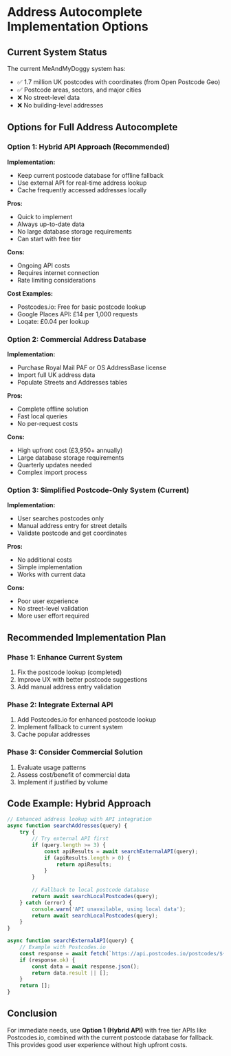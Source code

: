 # Address Autocomplete Implementation Options

## Current System Status

The current MeAndMyDoggy system has:
- ✅ 1.7 million UK postcodes with coordinates (from Open Postcode Geo)
- ✅ Postcode areas, sectors, and major cities
- ❌ No street-level data
- ❌ No building-level addresses

## Options for Full Address Autocomplete

### Option 1: Hybrid API Approach (Recommended)

**Implementation:**
- Keep current postcode database for offline fallback
- Use external API for real-time address lookup
- Cache frequently accessed addresses locally

**Pros:**
- Quick to implement
- Always up-to-date data
- No large database storage requirements
- Can start with free tier

**Cons:**
- Ongoing API costs
- Requires internet connection
- Rate limiting considerations

**Cost Examples:**
- Postcodes.io: Free for basic postcode lookup
- Google Places API: £14 per 1,000 requests
- Loqate: £0.04 per lookup

### Option 2: Commercial Address Database

**Implementation:**
- Purchase Royal Mail PAF or OS AddressBase license
- Import full UK address data
- Populate Streets and Addresses tables

**Pros:**
- Complete offline solution
- Fast local queries
- No per-request costs

**Cons:**
- High upfront cost (£3,950+ annually)
- Large database storage requirements
- Quarterly updates needed
- Complex import process

### Option 3: Simplified Postcode-Only System (Current)

**Implementation:**
- User searches postcodes only
- Manual address entry for street details
- Validate postcode and get coordinates

**Pros:**
- No additional costs
- Simple implementation
- Works with current data

**Cons:**
- Poor user experience
- No street-level validation
- More user effort required

## Recommended Implementation Plan

### Phase 1: Enhance Current System
1. Fix the postcode lookup (completed)
2. Improve UX with better postcode suggestions
3. Add manual address entry validation

### Phase 2: Integrate External API
1. Add Postcodes.io for enhanced postcode lookup
2. Implement fallback to current system
3. Cache popular addresses

### Phase 3: Consider Commercial Solution
1. Evaluate usage patterns
2. Assess cost/benefit of commercial data
3. Implement if justified by volume

## Code Example: Hybrid Approach

```javascript
// Enhanced address lookup with API integration
async function searchAddresses(query) {
    try {
        // Try external API first
        if (query.length >= 3) {
            const apiResults = await searchExternalAPI(query);
            if (apiResults.length > 0) {
                return apiResults;
            }
        }
        
        // Fallback to local postcode database
        return await searchLocalPostcodes(query);
    } catch (error) {
        console.warn('API unavailable, using local data');
        return await searchLocalPostcodes(query);
    }
}

async function searchExternalAPI(query) {
    // Example with Postcodes.io
    const response = await fetch(`https://api.postcodes.io/postcodes/${query}/autocomplete`);
    if (response.ok) {
        const data = await response.json();
        return data.result || [];
    }
    return [];
}
```

## Conclusion

For immediate needs, use **Option 1 (Hybrid API)** with free tier APIs like Postcodes.io, combined with the current postcode database for fallback. This provides good user experience without high upfront costs.